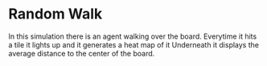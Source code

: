 # Random Walk
In this simulation there is an agent walking over the board. Everytime it hits a tile it lights up and it generates a heat map of it
Underneath it displays the average distance to the center of the board.

